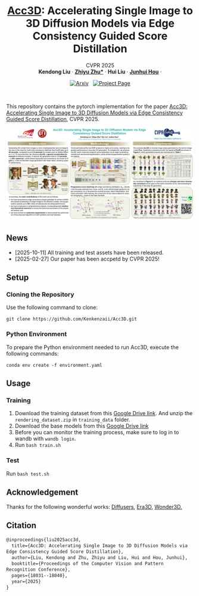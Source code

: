 <br />
<p align="center">
    <h1 align="center">
        <a href="#">Acc3D</a>: Accelerating Single Image to 3D Diffusion Models via Edge Consistency Guided Score Distillation
    </h1>

  <p align="center">
  CVPR 2025
    <br />
    <strong>Kendong Liu</strong>
    ·
    <a href="https://scholar.google.com/citations?user=d1L0KkoAAAAJ&hl=en"><strong>Zhiyu Zhu*</strong></a>
    ·
    <strong>Hui Liu</strong>
    ·
    <a href="https://sites.google.com/site/junhuihoushomepage/"><strong>Junhui Hou</strong></a>
    ·
  </p>

  <p align="center">
    <a href='http://arxiv.org/abs/2503.15975'><img src='https://img.shields.io/badge/arXiv-2409.18964-b31b1b.svg'  alt='Arxiv'></a>
    <a href='https://acc3d-object.github.io/' style='padding-left: 0.5rem;'>
      <img src='https://img.shields.io/badge/Project-Page-blue?style=flat&logo=Google%20chrome&logoColor=blue' alt='Project Page'></a>
  </p>

</p>
<br />

This repository contains the pytorch implementation for the paper [Acc3D: Accelerating Single Image to 3D Diffusion Models via Edge Consistency Guided Score Distillation](https://acc3d-object.github.io/), CVPR 2025. 

![cvpr25_poster.png](assets/cvpr25_poster.png)

## News
- [2025-10-11] All training and test assets have been released.
- [2025-02-27] Our paper has been accpetd by CVPR 2025!

## Setup

### Cloning the Repository

Use the following command to clone:

```shell
git clone https://github.com/Kenkenzaii/Acc3D.git
```

### Python Environment

To prepare the Python environment needed to run Acc3D, execute the following commands:

```shell
conda env create -f environment.yaml
```

## Usage

### Training

1. Download the training dataset from this [Google Drive link](https://drive.google.com/drive/folders/1A_o1RqEBTO5XZEac93Xh26SG4vRztOtG?usp=sharing). And unzip the ``rendering_dataset.zip`` in ``training_data`` folder.
2. Download the base models from this [Google Drive link](https://drive.google.com/drive/folders/1lZyil8NnTlM2gguWBJiTjzaSpSQm4MgX?usp=sharing)
3. Before you can monitor the training process, make sure to log in to wandb with ``wandb login``.
4. Run ``bash train.sh``


### Test

Run ``bash test.sh``


## Acknowledgement

Thanks for the following wonderful works: [Diffusers](https://huggingface.co/docs/diffusers/index), [Era3D](https://github.com/pengHTYX/Era3D), [Wonder3D.](https://github.com/xxlong0/Wonder3D)

## Citation

```
@inproceedings{liu2025acc3d,
  title={Acc3D: Accelerating Single Image to 3D Diffusion Models via Edge Consistency Guided Score Distillation},
  author={Liu, Kendong and Zhu, Zhiyu and Liu, Hui and Hou, Junhui},
  booktitle={Proceedings of the Computer Vision and Pattern Recognition Conference},
  pages={18031--18040},
  year={2025}
}
```

